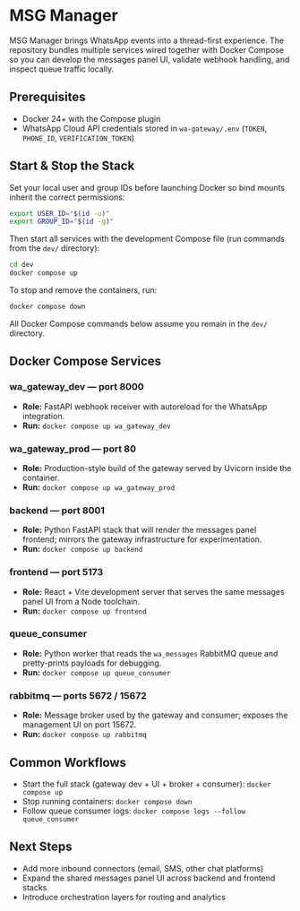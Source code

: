 # MSG Manager

MSG Manager brings WhatsApp events into a thread-first experience. The
repository bundles multiple services wired together with Docker Compose so you
can develop the messages panel UI, validate webhook handling, and inspect queue
traffic locally.

## Prerequisites
- Docker 24+ with the Compose plugin
- WhatsApp Cloud API credentials stored in `wa-gateway/.env` (`TOKEN`,
  `PHONE_ID`, `VERIFICATION_TOKEN`)

## Start & Stop the Stack
Set your local user and group IDs before launching Docker so bind mounts inherit the correct permissions:

```bash
export USER_ID="$(id -u)"
export GROUP_ID="$(id -g)"
```

Then start all services with the development Compose file (run commands from the `dev/` directory):

```bash
cd dev
docker compose up
```

To stop and remove the containers, run:

```bash
docker compose down
```

All Docker Compose commands below assume you remain in the `dev/` directory.

## Docker Compose Services

### wa_gateway_dev — port 8000
- **Role:** FastAPI webhook receiver with autoreload for the WhatsApp integration.
- **Run:** `docker compose up wa_gateway_dev`

### wa_gateway_prod — port 80
- **Role:** Production-style build of the gateway served by Uvicorn inside the
  container.
- **Run:** `docker compose up wa_gateway_prod`

### backend — port 8001
- **Role:** Python FastAPI stack that will render the messages panel frontend; mirrors the gateway infrastructure for experimentation.
- **Run:** `docker compose up backend`

### frontend — port 5173
- **Role:** React + Vite development server that serves the same messages panel
  UI from a Node toolchain.
- **Run:** `docker compose up frontend`

### queue_consumer
- **Role:** Python worker that reads the `wa_messages` RabbitMQ queue and
  pretty-prints payloads for debugging.
- **Run:** `docker compose up queue_consumer`

### rabbitmq — ports 5672 / 15672
- **Role:** Message broker used by the gateway and consumer; exposes the
  management UI on port 15672.
- **Run:** `docker compose up rabbitmq`

## Common Workflows
- Start the full stack (gateway dev + UI + broker + consumer): `docker compose up`
- Stop running containers: `docker compose down`
- Follow queue consumer logs: `docker compose logs --follow queue_consumer`

## Next Steps
- Add more inbound connectors (email, SMS, other chat platforms)
- Expand the shared messages panel UI across backend and frontend stacks
- Introduce orchestration layers for routing and analytics
